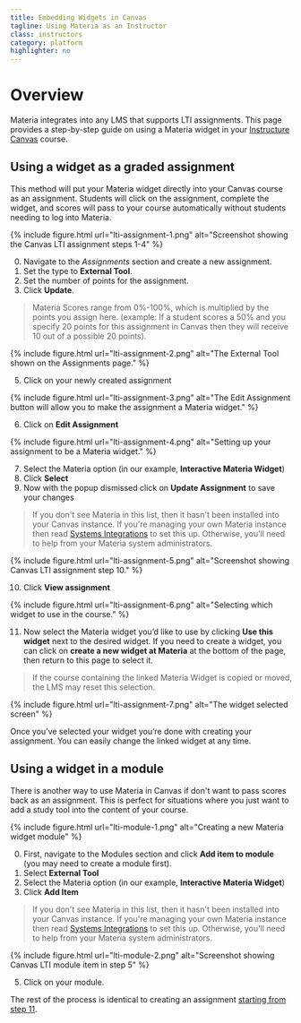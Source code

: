 ```yaml
---
title: Embedding Widgets in Canvas
tagline: Using Materia as an Instructor
class: instructors
category: platform
highlighter: no
---
```

# Overview
Materia integrates into any LMS that supports LTI assignments. This page provides a step-by-step guide on using a Materia widget in your [Instructure Canvas](http://www.instructure.com/) course.

## Using a widget as a graded assignment
This method will put your Materia widget directly into your Canvas course as an assignment. Students will click on the assignment, complete the widget, and scores will pass to your course automatically without students needing to log into Materia.

{% include figure.html
	url="lti-assignment-1.png"
	alt="Screenshot showing the Canvas LTI assignment steps 1-4"
%}


0. Navigate to the *Assignments* section and create a new assignment.
0. Set the type to **External Tool**.
0. Set the number of points for the assignment.
0. Click **Update**.

> Materia Scores range from 0%-100%, which is multiplied by the points you assign here. (example: If a student scores a 50% and you specify 20 points for this assignment in Canvas then they will receive 10 out of a possible 20 points).

{% include figure.html
	url="lti-assignment-2.png"
	alt="The External Tool shown on the Assignments page."
%}

<ol>
	<li value="5">Click on your newly created assignment</li>
</ol>

{% include figure.html
	url="lti-assignment-3.png"
	alt="The Edit Assignment button will allow you to make the assignment a Materia widget."
%}

<ol>
	<li value="6">Click on <strong>Edit Assignment</strong></li>
</ol>


{% include figure.html
	url="lti-assignment-4.png"
	alt="Setting up your assignment to be a Materia widget."
%}

<ol>
	<li value="7">Select the Materia option (in our example, <strong>Interactive Materia Widget</strong>)</li>
	<li>Click <strong>Select</strong></li>
	<li>Now with the popup dismissed click on <strong>Update Assignment</strong> to save your changes</li>
</ol>

> If you don't see Materia in this list, then it hasn't been installed into your Canvas instance. If you're managing your own Materia instance then read <a href="{{ site.baseurl }}/develop/system-integrations.html">Systems Integrations</a> to set this up. Otherwise, you'll need to help from your Materia system administrators.

{% include figure.html
	url="lti-assignment-5.png"
	alt="Screenshot showing Canvas LTI assignment step 10."
%}

<ol>
	<li value="10">Click <strong>View assignment</strong></li>
</ol>

{% include figure.html
	url="lti-assignment-6.png"
	alt="Selecting which widget to use in the course."
%}

<ol id="step11">
	<li value="11">Now select the Materia widget you’d like to use by clicking <strong>Use this widget</strong> next to the desired widget. If you need to create a widget, you can click on  <strong>create a new widget at Materia</strong> at the bottom of the page, then return to this page to select it.</li>
</ol>

> If the course containing the linked Materia Widget is copied or moved, the LMS may reset this selection.

{% include figure.html
	url="lti-assignment-7.png"
	alt="The widget selected screen"
%}

Once you’ve selected your widget you’re done with creating your assignment.  You can easily change the linked widget at any time.

## Using a widget in a module

There is another way to use Materia in Canvas if don't want to pass scores back as an assignment. This is perfect for situations where you just want to add a study tool into the content of your course.

{% include figure.html
	url="lti-module-1.png"
	alt="Creating a new Materia widget module"
%}

0. First, navigate to the Modules section and click **Add item to module** (you may need to create a module first).
0. Select **External Tool**
0. Select the Materia option (in our example, **Interactive Materia Widget**)
0. Click **Add Item**

> If you don't see Materia in this list, then it hasn't been installed into your Canvas instance. If you're managing your own Materia instance then read <a href="{{ site.baseurl }}/develop/system-integrations.html">Systems Integrations</a> to set this up. Otherwise, you'll need to help from your Materia system administrators.

{% include figure.html
	url="lti-module-2.png"
	alt="Screenshot showing Canvas LTI module item in step 5"
%}

<ol>
	<li value="5">Click on your module.</li>
</ol>

The rest of the process is identical to creating an assignment [starting from step 11](#step11).
